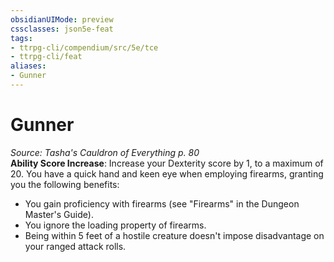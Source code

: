 ```yaml
---
obsidianUIMode: preview
cssclasses: json5e-feat
tags:
- ttrpg-cli/compendium/src/5e/tce
- ttrpg-cli/feat
aliases:
- Gunner
---
```

# Gunner
*Source: Tasha's Cauldron of Everything p. 80*  
**Ability Score Increase**: Increase your Dexterity score by 1, to a maximum of 20.
You have a quick hand and keen eye when employing firearms, granting you the following benefits:

- You gain proficiency with firearms (see "<span title="Dungeon Master's Guide">Firearms</span>" in the Dungeon Master's Guide).  
- You ignore the loading property of firearms.  
- Being within 5 feet of a hostile creature doesn't impose disadvantage on your ranged attack rolls.